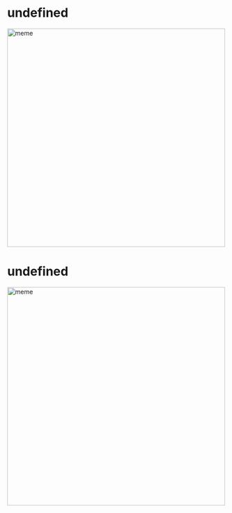 <h1>undefined</h1> <img src="https://i.redd.it/b1sgp694awda1.jpg" alt="meme" width="500" height="500"></img><h1>undefined</h1> <img src="https://i.redd.it/x12etir72fea1.jpg" alt="meme" width="500" height="500"></img>